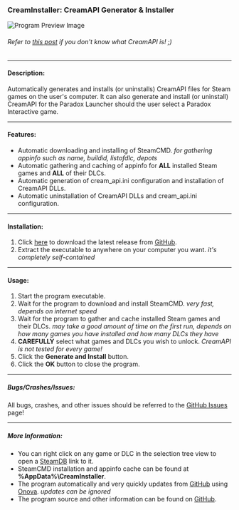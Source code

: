 ### CreamInstaller: CreamAPI Generator & Installer


![Program Preview Image](https://i.imgur.com/BxGU99q.png)

###### Refer to [this post](https://cs.rin.ru/forum/viewtopic.php?f=29&t=70576) if you don't know what CreamAPI is! ;)
---
#### Description:
Automatically generates and installs (or uninstalls) CreamAPI files for Steam games on the user's computer.
It can also generate and install (or uninstall) CreamAPI for the Paradox Launcher should the user select a Paradox Interactive game.

---
#### Features:
* Automatic downloading and installing of SteamCMD. *for gathering appinfo such as name, buildid, listofdlc, depots*
* Automatic gathering and caching of appinfo for **ALL** installed Steam games and **ALL** of their DLCs.
* Automatic generation of cream_api.ini configuration and installation of CreamAPI DLLs.
* Automatic uninstallation of CreamAPI DLLs and cream_api.ini configuration.

---
#### Installation:
1. Click [here](https://github.com/pointfeev/CreamInstaller/releases/latest/download/CreamInstaller.zip) to download the latest release from [GitHub](https://github.com/pointfeev/CreamInstaller).
2. Extract the executable to anywhere on your computer you want. *it's completely self-contained*

---
#### Usage:
1. Start the program executable.
2. Wait for the program to download and install SteamCMD. *very fast, depends on internet speed*
3. Wait for the program to gather and cache installed Steam games and their DLCs. *may take a good amount of time on the first run, depends on how many games you have installed and how many DLCs they have*
4. **CAREFULLY** select what games and DLCs you wish to unlock. *CreamAPI is not tested for every game!*
5. Click the **Generate and Install** button.
6. Click the **OK** button to close the program.

---
##### Bugs/Crashes/Issues:
All bugs, crashes, and other issues should be referred to the [GitHub Issues](https://github.com/pointfeev/CreamInstaller/issues) page!

---
##### More Information:
* You can right click on any game or DLC in the selection tree view to open a [SteamDB](https://steamdb.info) link to it.
* SteamCMD installation and appinfo cache can be found at **%AppData%\CreamInstaller**.
* The program automatically and very quickly updates from [GitHub](https://github.com/pointfeev/CreamInstaller) using [Onova](https://github.com/Tyrrrz/Onova). *updates can be ignored*
* The program source and other information can be found on [GitHub](https://github.com/pointfeev/CreamInstaller).
